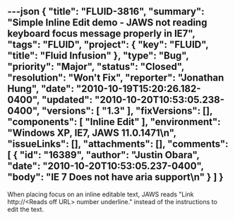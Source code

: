 ---json
{
  "title": "FLUID-3816",
  "summary": "Simple Inline Edit demo - JAWS not reading keyboard focus message properly in IE7",
  "tags": "FLUID",
  "project": {
    "key": "FLUID",
    "title": "Fluid Infusion"
  },
  "type": "Bug",
  "priority": "Major",
  "status": "Closed",
  "resolution": "Won't Fix",
  "reporter": "Jonathan Hung",
  "date": "2010-10-19T15:20:26.182-0400",
  "updated": "2010-10-20T10:53:05.238-0400",
  "versions": [
    "1.3"
  ],
  "fixVersions": [],
  "components": [
    "Inline Edit"
  ],
  "environment": "Windows XP, IE7, JAWS 11.0.1471\n",
  "issueLinks": [],
  "attachments": [],
  "comments": [
    {
      "id": "16389",
      "author": "Justin Obara",
      "date": "2010-10-20T10:53:05.237-0400",
      "body": "IE 7 Does not have aria support\n"
    }
  ]
}
---
When placing focus on an inline editable text, JAWS reads "Link http\://\<Reads off URL> number underline." instead of the instructions to edit the text.

        